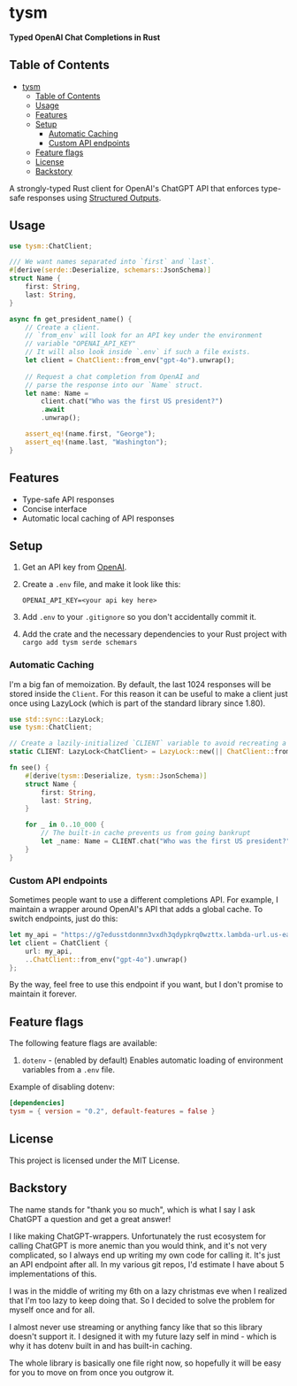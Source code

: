 # tysm

**Typed OpenAI Chat Completions in Rust**

## Table of Contents
- [tysm](#tysm)
  - [Table of Contents](#table-of-contents)
  - [Usage](#usage)
  - [Features](#features)
  - [Setup](#setup)
    - [Automatic Caching](#automatic-caching)
    - [Custom API endpoints](#custom-api-endpoints)
  - [Feature flags](#feature-flags)
  - [License](#license)
  - [Backstory](#backstory)

A strongly-typed Rust client for OpenAI's ChatGPT API that enforces type-safe responses using [Structured Outputs](https://platform.openai.com/docs/guides/structured-outputs).

## Usage

```rust
use tysm::ChatClient;

/// We want names separated into `first` and `last`.
#[derive(serde::Deserialize, schemars::JsonSchema)]
struct Name {
    first: String,
    last: String,
}

async fn get_president_name() {
    // Create a client.
    // `from_env` will look for an API key under the environment
    // variable "OPENAI_API_KEY"
    // It will also look inside `.env` if such a file exists.
    let client = ChatClient::from_env("gpt-4o").unwrap();
    
    // Request a chat completion from OpenAI and
    // parse the response into our `Name` struct.
    let name: Name = 
        client.chat("Who was the first US president?")
        .await
        .unwrap();

    assert_eq!(name.first, "George");
    assert_eq!(name.last, "Washington");
}
```

## Features

- Type-safe API responses
- Concise interface
- Automatic local caching of API responses

## Setup

1. Get an API key from [OpenAI](https://platform.openai.com/api-keys).
2. Create a `.env` file, and make it look like this:

   ```
   OPENAI_API_KEY=<your api key here>
   ```
3. Add `.env` to your `.gitignore` so you don't accidentally commit it.
4. Add the crate and the necessary dependencies to your Rust project with `cargo add tysm serde schemars`


### Automatic Caching

I'm a big fan of memoization. By default, the last 1024 responses will be stored inside the `Client`. For this reason it can be useful to make a client just once using LazyLock (which is part of the standard library since 1.80).

```rust
use std::sync::LazyLock;
use tysm::ChatClient;

// Create a lazily-initialized `CLIENT` variable to avoid recreating a `ChatClient` every time we want to hit the API.
static CLIENT: LazyLock<ChatClient> = LazyLock::new(|| ChatClient::from_env("gpt-4o").unwrap());

fn see() {
    #[derive(tysm::Deserialize, tysm::JsonSchema)]
    struct Name {
        first: String,
        last: String,
    }

    for _ in 0..10_000 {
        // The built-in cache prevents us from going bankrupt
        let _name: Name = CLIENT.chat("Who was the first US president?").await.unwrap();
    }
}
```

### Custom API endpoints

Sometimes people want to use a different completions API. For example, I maintain a wrapper around OpenAI's API that adds a global cache. To switch endpoints, just do this:

```rust
let my_api = "https://g7edusstdonmn3vxdh3qdypkrq0wzttx.lambda-url.us-east-1.on.aws/v1/chat/completions".to_string();
let client = ChatClient {
    url: my_api,
    ..ChatClient::from_env("gpt-4o").unwrap()
};
```

By the way, feel free to use this endpoint if you want, but I don't promise to maintain it forever.

## Feature flags

The following feature flags are available:

1. `dotenv` - (enabled by default) Enables automatic loading of environment variables from a `.env` file. 

Example of disabling dotenv:
```toml
[dependencies]
tysm = { version = "0.2", default-features = false }
```

## License

This project is licensed under the MIT License.

## Backstory

The name stands for "thank you so much", which is what I say I ask ChatGPT a question and get a great answer!

I like making ChatGPT-wrappers. Unfortunately the rust ecosystem for calling ChatGPT is more anemic than you would think, and it's not very complicated, so I always end up writing my own code for calling it. It's just an API endpoint after all. In my various git repos, I'd estimate I have about 5 implementations of this.

I was in the middle of writing my 6th on a lazy christmas eve when I realized that I'm too lazy to keep doing that. So I decided to solve the problem for myself once and for all.

I almost never use streaming or anything fancy like that so this library doesn't support it. I designed it with my future lazy self in mind - which is why it has dotenv built in and has built-in caching.

The whole library is basically one file right now, so hopefully it will be easy for you to move on from once you outgrow it.
